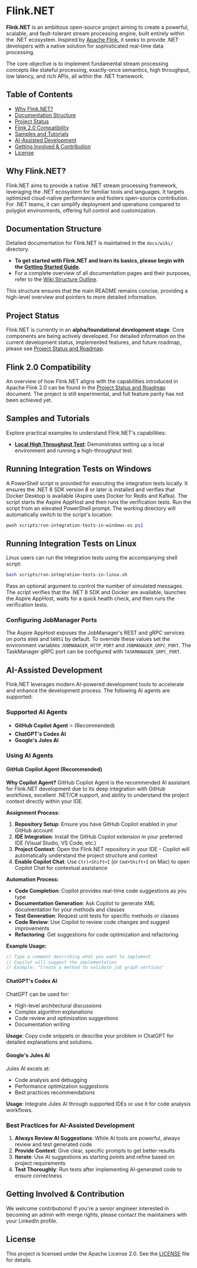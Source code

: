 # Flink.NET

**Flink.NET** is an ambitious open-source project aiming to create a powerful, scalable, and fault-tolerant stream processing engine, built entirely within the .NET ecosystem. Inspired by [Apache Flink](https://flink.apache.org/), it seeks to provide .NET developers with a native solution for sophisticated real-time data processing.

The core objective is to implement fundamental stream processing concepts like stateful processing, exactly-once semantics, high throughput, low latency, and rich APIs, all within the .NET framework.

## Table of Contents
- [Why Flink.NET?](#why-flinknet)
- [Documentation Structure](#documentation-structure)
- [Project Status](#project-status)
- [Flink 2.0 Compatibility](#flink-20-compatibility)
- [Samples and Tutorials](#samples-and-tutorials)
- [AI-Assisted Development](#ai-assisted-development)
- [Getting Involved & Contribution](#getting-involved--contribution)
- [License](#license)

## Why Flink.NET?

Flink.NET aims to provide a native .NET stream processing framework, leveraging the .NET ecosystem for familiar tools and languages. It targets optimized cloud-native performance and fosters open-source contribution. For .NET teams, it can simplify deployment and operations compared to polyglot environments, offering full control and customization.

## Documentation Structure

Detailed documentation for Flink.NET is maintained in the `docs/wiki/` directory.

*   **To get started with Flink.NET and learn its basics, please begin with the [Getting Started Guide](./docs/wiki/Getting-Started.md).**
*   For a complete overview of all documentation pages and their purposes, refer to the [Wiki Structure Outline](./docs/wiki/Wiki-Structure-Outline.md).

This structure ensures that the main README remains concise, providing a high-level overview and pointers to more detailed information.

## Project Status

Flink.NET is currently in an **alpha/foundational development stage**. Core components are being actively developed.
For detailed information on the current development status, implemented features, and future roadmap, please see [Project Status and Roadmap](./docs/wiki/Project-Status-And-Roadmap.md).

## Flink 2.0 Compatibility

An overview of how Flink.NET aligns with the capabilities introduced in Apache Flink 2.0 can be found in the [Project Status and Roadmap](./docs/wiki/Project-Status-And-Roadmap.md#flink-20-compatibility) document. The project is still experimental, and full feature parity has not been achieved yet.

## Samples and Tutorials

Explore practical examples to understand Flink.NET's capabilities:

*   **[Local High Throughput Test](./docs/wiki/Sample-Local-High-Throughput-Test.md)**: Demonstrates setting up a local environment and running a high-throughput test.

## Running Integration Tests on Windows

A PowerShell script is provided for executing the integration tests locally. It ensures the .NET 8 SDK version 8 or later is installed and verifies that Docker Desktop is available (Aspire uses Docker for Redis and Kafka). The script starts the Aspire AppHost and then runs the verification tests. Run the script from an elevated PowerShell prompt. The working directory will automatically switch to the script's location:

```powershell
pwsh scripts/run-integration-tests-in-windows-os.ps1
```



## Running Integration Tests on Linux

Linux users can run the integration tests using the accompanying shell script:

```bash
bash scripts/run-integration-tests-in-linux.sh
```

Pass an optional argument to control the number of simulated messages. The script verifies that the .NET 8 SDK and Docker are available, launches the Aspire AppHost, waits for a quick health check, and then runs the verification tests.

### Configuring JobManager Ports

The Aspire AppHost exposes the JobManager's REST and gRPC services on ports `8088` and `50051` by default. To override these values set the environment variables `JOBMANAGER_HTTP_PORT` and `JOBMANAGER_GRPC_PORT`. The TaskManager gRPC port can be configured with `TASKMANAGER_GRPC_PORT`.

## AI-Assisted Development

Flink.NET leverages modern AI-powered development tools to accelerate and enhance the development process. The following AI agents are supported:

### Supported AI Agents

- **GitHub Copilot Agent** ⭐ (Recommended)
- **ChatGPT's Codex AI**
- **Google's Jules AI**

### Using AI Agents

#### GitHub Copilot Agent (Recommended)

**Why Copilot Agent?**
GitHub Copilot Agent is the recommended AI assistant for Flink.NET development due to its deep integration with GitHub workflows, excellent .NET/C# support, and ability to understand the project context directly within your IDE.

**Assignment Process:**
1. **Repository Setup**: Ensure you have GitHub Copilot enabled in your GitHub account
2. **IDE Integration**: Install the GitHub Copilot extension in your preferred IDE (Visual Studio, VS Code, etc.)
3. **Project Context**: Open the Flink.NET repository in your IDE - Copilot will automatically understand the project structure and context
4. **Enable Copilot Chat**: Use `Ctrl+Shift+I` (or `Cmd+Shift+I` on Mac) to open Copilot Chat for contextual assistance

**Automation Process:**
- **Code Completion**: Copilot provides real-time code suggestions as you type
- **Documentation Generation**: Ask Copilot to generate XML documentation for your methods and classes
- **Test Generation**: Request unit tests for specific methods or classes
- **Code Review**: Use Copilot to review code changes and suggest improvements
- **Refactoring**: Get suggestions for code optimization and refactoring

**Example Usage:**
```csharp
// Type a comment describing what you want to implement
// Copilot will suggest the implementation
// Example: "Create a method to validate job graph vertices"
```

#### ChatGPT's Codex AI

ChatGPT can be used for:
- High-level architectural discussions
- Complex algorithm explanations
- Code review and optimization suggestions
- Documentation writing

**Usage**: Copy code snippets or describe your problem in ChatGPT for detailed explanations and solutions.

#### Google's Jules AI

Jules AI excels at:
- Code analysis and debugging
- Performance optimization suggestions
- Best practices recommendations

**Usage**: Integrate Jules AI through supported IDEs or use it for code analysis workflows.

### Best Practices for AI-Assisted Development

1. **Always Review AI Suggestions**: While AI tools are powerful, always review and test generated code
2. **Provide Context**: Give clear, specific prompts to get better results
3. **Iterate**: Use AI suggestions as starting points and refine based on project requirements
4. **Test Thoroughly**: Run tests after implementing AI-generated code to ensure correctness

## Getting Involved & Contribution

We welcome contributions! If you're a senior engineer interested in becoming an admin with merge rights, please contact the maintainers with your LinkedIn profile.

## License

This project is licensed under the Apache License 2.0. See the [LICENSE](LICENSE) file for details.
